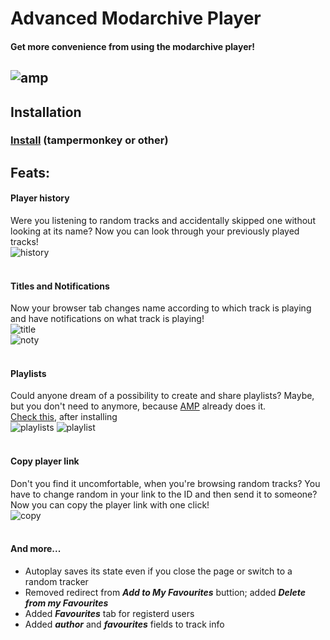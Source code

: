 # Advanced Modarchive Player
#### Get more convenience from using the modarchive player!
![amp](https://next.dmy.one/s/APHnZPpjzPAZSto/download?path=&files=preview.png)
---
## Installation
### [Install](https://devdmytro.github.io/advanced-modarchive-player/amp.user.js) (tampermonkey or other)
## Feats:
#### **Player history**
Were you listening to random tracks and accidentally skipped one without looking at its name? Now you can look through your previously played tracks!\
![history](https://next.dmy.one/s/APHnZPpjzPAZSto/download?path=&files=history.png)
<br><br>
#### **Titles and Notifications**
Now your browser tab changes name according to which track is playing and have notifications on what track is playing!\
![title](https://next.dmy.one/s/APHnZPpjzPAZSto/download?path=&files=title.png)\
![noty](https://next.dmy.one/s/APHnZPpjzPAZSto/download?path=&files=notify.png)
<br><br>
#### **Playlists**
Could anyone dream of a possibility to create and share playlists? Maybe, but you don't need to anymore, because [AMP](https://github.com/devdmytro/advanced-modarchive-player) already does it.\
[Check this](https://modarchive.org/index.php?request=view_player&query=60034&playlist=eyJpZCI6MTY0NDMzNzc3NjkzNCwibmFtZSI6IjUgZmF2IHRyYWNrZXJzIiwidGlkcyI6WzYwMDM0LDU4MjQwLDEzNzc5NiwxNDkyNTIsMTkzODM3XX0=), after installing\
![playlists](https://next.dmy.one/s/APHnZPpjzPAZSto/download?path=&files=playlists.png) ![playlist](https://next.dmy.one/s/APHnZPpjzPAZSto/download?path=&files=playlist.png)
<br><br>
#### **Copy player link**
Don't you find it uncomfortable, when you're browsing random tracks? You have to change random in your link to the ID and then send it to someone? Now you can copy the player link with one click!\
![copy](https://next.dmy.one/s/APHnZPpjzPAZSto/download?path=&files=copy.png)
<br><br>
#### **And more...**
- Autoplay saves its state even if you close the page or switch to a random tracker
- Removed redirect from ***Add to My Favourites*** buttion; added ***Delete from my Favourites***
- Added ***Favourites*** tab for registerd users
- Added ***author*** and ***favourites*** fields to track info
